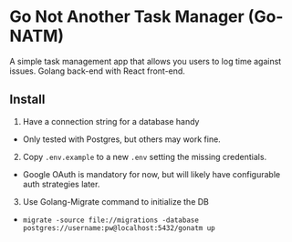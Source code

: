 # Go Not Another Task Manager (Go-NATM)

A simple task management app that allows you users to log time against issues.  Golang back-end with React front-end.

## Install

1. Have a connection string for a database handy
  - Only tested with Postgres, but others may work fine.
2. Copy `.env.example` to a new `.env` setting the missing credentials.
  - Google OAuth is mandatory for now, but will likely have configurable auth strategies later.
3. Use Golang-Migrate command to initialize the DB
  - `migrate -source file://migrations -database postgres://username:pw@localhost:5432/gonatm up`